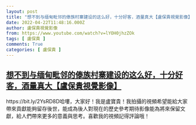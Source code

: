 ```yaml
---
layout: post
title: "想不到与缅甸毗邻的傣族村寨建设的这么好，十分好客，酒量真大【盧保貴視覺影像】"
date: 2022-04-22T11:48:16.000Z
author: 盧保貴視覺影像
from: https://www.youtube.com/watch?v=lYOH0jhzZOk
tags: [ 盧保貴 ]
comments: True
categories: [ 盧保貴 ]
---
```

<!--1650628096000-->
[想不到与缅甸毗邻的傣族村寨建设的这么好，十分好客，酒量真大【盧保貴視覺影像】](https://www.youtube.com/watch?v=lYOH0jhzZOk)
------

<div>
https://bit.ly/2YsRD8D哈嘍，大家好！我是盧寶貴！我拍攝的視頻希望能給大家帶來貢獻能夠留存後世，能成為後人對現在的歷史參考期待影像能為將來保留文獻，給人們帶來更多的意義與思考。喜歡我的視頻記得評論哦！
</div>
